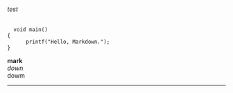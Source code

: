 ###### test  
      void main()
    {
          printf("Hello, Markdown.");
    }
**mark**      
_down_     
dowm
_______
